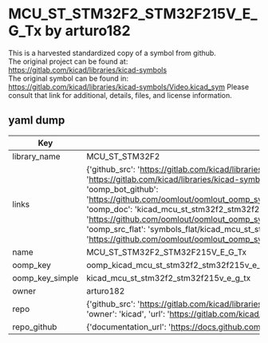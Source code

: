 # MCU_ST_STM32F2_STM32F215V_E_G_Tx by arturo182  
This is a harvested standardized copy of a symbol from github.  
The original project can be found at:  
https://gitlab.com/kicad/libraries/kicad-symbols  
The original symbol can be found in:
https://gitlab.com/kicad/libraries/kicad-symbols/Video.kicad_sym
Please consult that link for additional, details, files, and license information.  
## yaml dump  
| Key | Value |  
| --- | --- |  
| library_name | MCU_ST_STM32F2 |  
| links | {'github_src': 'https://gitlab.com/kicad/libraries/kicad-symbols/Video.kicad_sym', 'github_src_repo': 'https://gitlab.com/kicad/libraries/kicad-symbols', 'oomp_bot': 'kicad_mcu_st_stm32f2_stm32f215v_e_g_tx/working', 'oomp_bot_github': 'https://github.com/oomlout/oomlout_oomp_symbol_bot/tree/main/kicad_mcu_st_stm32f2_stm32f215v_e_g_tx/working', 'oomp_doc': 'kicad_mcu_st_stm32f2_stm32f215v_e_g_tx/working', 'oomp_doc_github': 'https://github.com/oomlout/oomlout_oomp_symbol_doc/tree/main/kicad_mcu_st_stm32f2_stm32f215v_e_g_tx/working', 'oomp_src_flat': 'symbols_flat/kicad_mcu_st_stm32f2_stm32f215v_e_g_tx/working', 'oomp_src_flat_github': 'https://github.com/oomlout/oomlout_oomp_symbol_src/tree/main/kicad_mcu_st_stm32f2_stm32f215v_e_g_tx/working'} |  
| name | MCU_ST_STM32F2_STM32F215V_E_G_Tx |  
| oomp_key | oomp_kicad_mcu_st_stm32f2_stm32f215v_e_g_tx |  
| oomp_key_simple | kicad_mcu_st_stm32f2_stm32f215v_e_g_tx |  
| owner | arturo182 |  
| repo | {'github_src': 'https://gitlab.com/kicad/libraries/kicad-symbols/Video.kicad_sym', 'name': 'libraries/kicad-symbols', 'owner': 'kicad', 'url': 'https://gitlab.com/kicad/libraries/kicad-symbols'} |  
| repo_github | {'documentation_url': 'https://docs.github.com/rest/repos/repos#get-a-repository', 'message': 'Not Found'} |  

